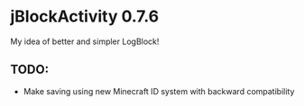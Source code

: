 jBlockActivity 0.7.6
==============

My idea of better and simpler LogBlock!

## TODO: 
* Make saving using new Minecraft ID system with backward compatibility
